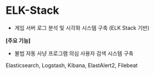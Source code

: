 # ELK-Stack 
- 게임 서버 로그 분석 및 시각화 시스템 구축 (ELK Stack 기반)

**[주요 기능]**
- 불법 자동 사냥 프로그램 의심 사용자 검색 시스템 구축

Elasticsearch, Logstash, Kibana, ElastAlert2, Filebeat
